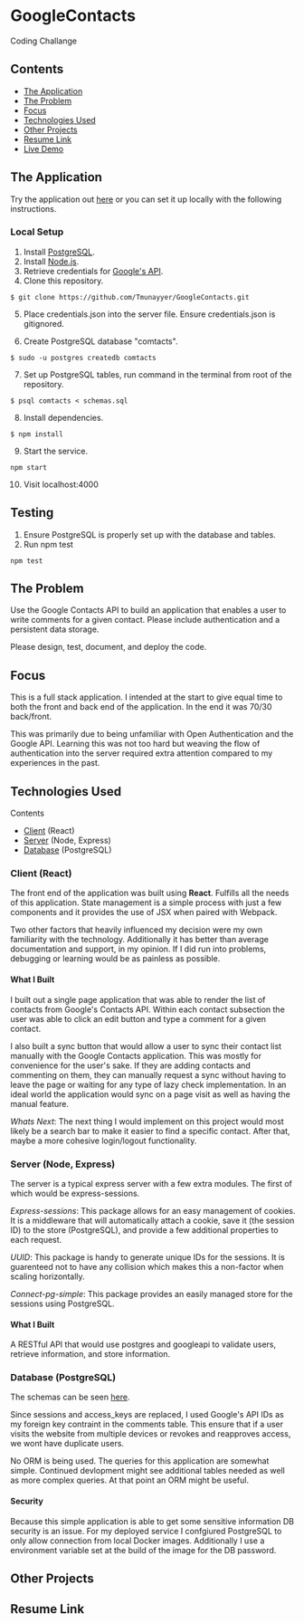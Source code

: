 # GoogleContacts

Coding Challange

## Contents

- [The Application](#the-application)
- [The Problem](#the-problem)
- [Focus](#focus)
- [Technologies Used](#technologies-used)
- [Other Projects](#other-projects)
- [Resume Link](#resume-link)
- [Live Demo](#live-demo)

## The Application

Try the application out [here](ec2-18-216-92-85.us-east-2.compute.amazonaws.com) or you can set it up locally with the following instructions.

### Local Setup

1. Install [PostgreSQL](https://www.postgresql.org/).
2. Install [Node.js](https://nodejs.org/en/).
3. Retrieve credentials for [Google's API](https://console.developers.google.com).
4. Clone this repository.

```
$ git clone https://github.com/Tmunayyer/GoogleContacts.git
```

5. Place credentials.json into the server file. Ensure credentials.json is gitignored.

6. Create PostgreSQL database "comtacts".

```
$ sudo -u postgres createdb comtacts
```

7. Set up PostgreSQL tables, run command in the terminal from root of the repository.

```
$ psql comtacts < schemas.sql
```

8. Install dependencies.

```
$ npm install
```

9. Start the service.

```
npm start
```

10. Visit localhost:4000

## Testing

1. Ensure PostgreSQL is properly set up with the database and tables.
2. Run npm test

```
npm test
```

## The Problem

Use the Google Contacts API to build an application that enables a user to write comments for a given contact. Please include authentication and a persistent data storage.

Please design, test, document, and deploy the code.

## Focus

This is a full stack application. I intended at the start to give equal time to both the front and back end of the application. In the end it was 70/30 back/front.

This was primarily due to being unfamiliar with Open Authentication and the Google API. Learning this was not too hard but weaving the flow of authentication into the server required extra attention compared to my experiences in the past.

## Technologies Used

Contents

- [Client](<#client-(react)>) (React)
- [Server](<#server-(node,-express)>) (Node, Express)
- [Database](<#database-(postgresql)>) (PostgreSQL)

### Client (React)

The front end of the application was built using **React**. Fulfills all the needs of this application. State management is a simple process with just a few components and it provides the use of JSX when paired with Webpack.

Two other factors that heavily influenced my decision were my own familiarity with the technology. Additionally it has better than average documentation and support, in my opinion. If I did run into problems, debugging or learning would be as painless as possible.

#### What I Built

I built out a single page application that was able to render the list of contacts from Google's Contacts API. Within each contact subsection the user was able to click an edit button and type a comment for a given contact.

I also built a sync button that would allow a user to sync their contact list manually with the Google Contacts application. This was mostly for convenience for the user's sake. If they are adding contacts and commenting on them, they can manually request a sync without having to leave the page or waiting for any type of lazy check implementation. In an ideal world the application would sync on a page visit as well as having the manual feature.

_Whats Next_: The next thing I would implement on this project would most likely be a search bar to make it easier to find a specific contact. After that, maybe a more cohesive login/logout functionality.

### Server (Node, Express)

The server is a typical express server with a few extra modules. The first of which would be express-sessions.

_Express-sessions_: This package allows for an easy management of cookies. It is a middleware that will automatically attach a cookie, save it (the session ID) to the store (PostgreSQL), and provide a few additional properties to each request.

_UUID_: This package is handy to generate unique IDs for the sessions. It is guarenteed not to have any collision which makes this a non-factor when scaling horizontally.

_Connect-pg-simple_: This package provides an easily managed store for the sessions using PostgreSQL.

#### What I Built

A RESTful API that would use postgres and googleapi to validate users, retrieve information, and store information.

<!-- Express-session made it easy to identify who is a returning user and who is not. Upon an initial request this would be crucial as it would determine if the user needs to be authorized or not. If they need to be authorized I can redirect them appropriately. If not I can just return their contact data. The session ID continued to be a key identifier upon each request. -->

### Database (PostgreSQL)

The schemas can be seen [here](https://github.com/Tmunayyer/GoogleContacts/blob/master/schemas.sql).

Since sessions and access_keys are replaced, I used Google's API IDs as my foreign key contraint in the comments table. This ensure that if a user visits the website from multiple devices or revokes and reapproves access, we wont have duplicate users.

No ORM is being used. The queries for this application are somewhat simple. Continued devlopment might see additional tables needed as well as more complex queries. At that point an ORM might be useful.

#### Security

Because this simple application is able to get some sensitive information DB security is an issue. For my deployed service I confgiured PostgreSQL to only allow connection from local Docker images. Additionally I use a environment variable set at the build of the image for the DB password.

## Other Projects

## Resume Link
